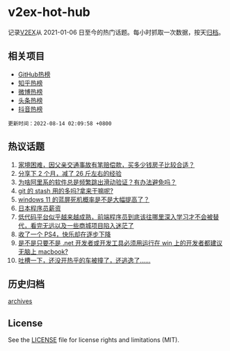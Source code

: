 # v2ex-hot-hub

 记录[V2EX](https://www.v2ex.com/)从 2021-01-06 日至今的热门话题。每小时抓取一次数据，按天[归档](archives)。
 
 ## 相关项目

- [GitHub热榜](https://github.com/lonnyzhang423/github-hot-hub)
- [知乎热榜](https://github.com/lonnyzhang423/zhihu-hot-hub)
- [微博热榜](https://github.com/lonnyzhang423/weibo-hot-hub)
- [头条热榜](https://github.com/lonnyzhang423/toutiao-hot-hub)
- [抖音热榜](https://github.com/lonnyzhang423/douyin-hot-hub)


 `更新时间：2022-08-14 02:09:58 +0800`

## 热议话题

1. [家境困难，因父亲交通事故有笔赔偿款，买多少钱房子比较合适？](https://www.v2ex.com/t/872557)
1. [分享下 2 个月，减了 26 斤左右的经验](https://www.v2ex.com/t/872575)
1. [为啥阿里系的软件总是频繁跳出滑动验证？有办法避免吗？](https://www.v2ex.com/t/872561)
1. [git 的 stash 用的多吗?拿来干嘛呢?](https://www.v2ex.com/t/872573)
1. [windows 11 的蓝屏死机概率是不是大幅提高了？](https://www.v2ex.com/t/872569)
1. [日本程序员薪资](https://www.v2ex.com/t/872621)
1. [低代码平台似乎越来越成熟，前端程序员到底该往哪里深入学习才不会被替代，看完无远以及一些商城项目陷入迷茫了](https://www.v2ex.com/t/872578)
1. [收了一个 PS4，快乐却在逐步下降](https://www.v2ex.com/t/872552)
1. [是不是只要不是 .net 开发者或开发工具必须用运行在 win 上的开发者都建议无脑上 macbook?](https://www.v2ex.com/t/872579)
1. [吐槽一下，还没开热乎的车被撞了，还逃逸了……](https://www.v2ex.com/t/872596)

## 历史归档

[archives](archives)

## License

See the [LICENSE](LICENSE) file for license rights and limitations (MIT).
